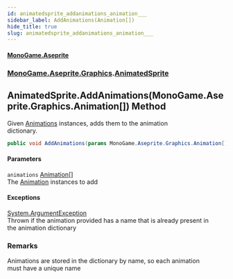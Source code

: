 ```yaml
---
id: animatedsprite_addanimations_animation___
sidebar_label: AddAnimations(Animation[])
hide_title: true
slug: animatedsprite_addanimations_animation___
---
```

#### [MonoGame.Aseprite](index 'index')
### [MonoGame.Aseprite.Graphics](monogame_aseprite_graphics 'MonoGame.Aseprite.Graphics').[AnimatedSprite](animatedsprite 'MonoGame.Aseprite.Graphics.AnimatedSprite')
## AnimatedSprite.AddAnimations(MonoGame.Aseprite.Graphics.Animation[]) Method
Given [Animations](animatedsprite_animations 'MonoGame.Aseprite.Graphics.AnimatedSprite.Animations') instances, adds them to the animation  
dictionary.  
```csharp
public void AddAnimations(params MonoGame.Aseprite.Graphics.Animation[] animations);
```
#### Parameters
`animations` [Animation](animation 'MonoGame.Aseprite.Graphics.Animation')[[]](https://docs.microsoft.com/en-us/dotnet/api/System.Array 'System.Array')  
The [Animation](animation 'MonoGame.Aseprite.Graphics.Animation') instances to add  
  
#### Exceptions
[System.ArgumentException](https://docs.microsoft.com/en-us/dotnet/api/System.ArgumentException 'System.ArgumentException')  
Thrown if the animation provided has a name that is already present in   
the animation dictionary  
### Remarks
Animations are stored in the dictionary by name, so each animation  
must have a unique name  
